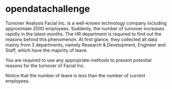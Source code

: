 # opendatachallenge
Turnover Analysis
Facial Inc. is a well-known technology company including approximate 2000 employees. Suddenly, the number of turnover increases rapidly in the latest months. The HR department is required to find out the reasons behind this phenomenon. At first glance, they collected all data mainly from 3 departments, namely Research & Development, Engineer and Staff, which have the majority of leave. 

You are required to use any appropriate methods to present potential reasons for the turnover of Facial Inc. 

Notice that the number of leave is less than the number of current employees.
